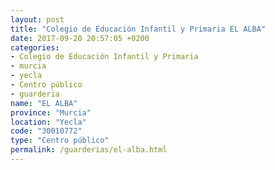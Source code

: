 ```yaml
---
layout: post
title: "Colegio de Educación Infantil y Primaria EL ALBA"
date: 2017-09-20 20:57:05 +0200
categories:
- Colegio de Educación Infantil y Primaria
- murcia
- yecla
- Centro público
- guarderia
name: "EL ALBA"
province: "Murcia"
location: "Yecla"
code: "30010772"
type: "Centro público"
permalink: /guarderias/el-alba.html
---
```

